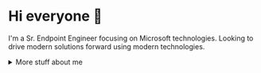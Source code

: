 # Hi everyone :wave:

I'm a Sr. Endpoint Engineer focusing on Microsoft technologies. Looking to drive modern solutions forward using modern technologies.


<details>
<summary>
  More stuff about me
</summary>

## Quick overview


#### GitHub stats 
<a href="https://github.com/pacers31colts18/github-readme-stats">
  <img align="center" src="https://github-readme-stats.anuraghazra1.vercel.app/api?username=pacers31colts18&show_icons=true&line_height=27&include_all_commits=true" alt="My github stats" />
</a>  


### What I do

I'm a Sr. Endpoint Engineer focusing on modern endpoint technologies. My main focus is on Intune, ConfigMgr, Entra, Azure, and Active Directory.

## My skills 📜

### Scripting Languages

- Powershell
- Microsoft Graph

### Scripting Technology

- VSCode
- GitHub/GitLab
- Azure DevOps

### Endpoint Technology

- Microsoft Intune
  [Microsoft 365 Certified: Endpoint Administrator Associate](https://learn.microsoft.com/api/credentials/share/en-us/Pacers31Colts18/D81A863420C0FD96?sharingId=A6161772BE5F63E5)
- Microsoft MECM (SCCM/ConfigMgr)
- Azure Virtual Desktops
- Microsoft Azure
- Microsoft Entra ID
- Active Directory
- Group Policy
- Apple Business Manager

### Operating Systems

- Windows 11/10
- Windows Server
- MacOS
- iOS
- Android

### Languages 🌐

| Language      | Proficiency                                                               |
| ------------- | ------------------------------------------------------------------------- |
| English         | Native language                                                           |

## What I'm currently learning 📚

- AZ-104

</details>
